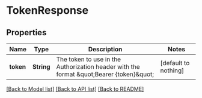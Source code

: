 # TokenResponse


## Properties
Name | Type | Description | Notes
------------ | ------------- | ------------- | -------------
**token** | **String** | The token to use in the Authorization header with the format \&quot;Bearer {token}\&quot; | [default to nothing]


[[Back to Model list]](../README.md#models) [[Back to API list]](../README.md#api-endpoints) [[Back to README]](../README.md)


